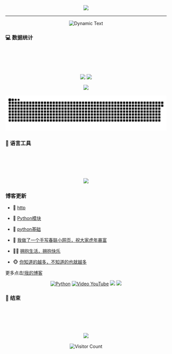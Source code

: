 <!--欢迎语 -->
<!--
<h1 align="center">✨✨✨Hi，I'm StarsPicking✨✨✨</h1>
<hr> -->

<!--welcome图片
https://github.com/kyechan99/capsule-render
-->
<p align="center">
<img src="https://capsule-render.vercel.app/api?type=waving&color=timeGradient&height=260&&section=header&text=welcome&fontSize=80&fontAlign=50&fontAlignY=28&desc=I%20am%20StarsPicking&descAlign=70&descSize=30&descAlignY=56&animation=scaleIn" />
</p>
<hr>
<!--动态文字
https://github.com/DenverCoder1/readme-typing-svg
-->
<div align="center">

![Dynamic Text](https://readme-typing-svg.herokuapp.com?font=Segoe+Script&fontSize=80&center=true&lines=I+look+for+what+I+miss,;I+know+not+what+it+is,;I+feel+so+sad,;so+drear,;so+lonely,;without+cheer!&duration=5000)
</div>



### 💻 数据统计

<br>
<br>
<br>
<br>
<p align="center"> 
<img style="max-width: 100%; width: 400px; background-color: transparent;" src="https://github-readme-stats.vercel.app/api?username=StarsPicking&show_icons=true&theme=tokyonight&hide_border=true" />
<img style="max-width: 100%; width: 425px; background-color: transparent;" src="https://github-readme-stats.vercel.app/api/top-langs/?username=StarsPicking&layout=compact&hide_border=true&langs_count=8&theme=tokyonight" />
</p>


<!-- https://github.com/Ashutosh00710/github-readme-activity-graph -->
<p align="center"> 
<img style="max-width: 100%; width: 825px;background-color: transparent;" src="https://github-readme-activity-graph.vercel.app/graph?username=StarsPicking&theme=tokyo-night&hide_border=true&area=true" />
</p>


<!--贪吃蛇-->
<!--https://github.com/Platane/snk-->
<p align="center"> 
<img style="max-width: 100%; ;background-color: transparent;" src="https://raw.githubusercontent.com/StarsPicking/StarsPicking/snake/github-contribution-grid-snake-dark.svg" />
</p>


### 🧰 语言工具

<br>
<br>
<br>
<br>

<!-- https://github.com/LelouchFR/skill-icons -->
<p align="center"> 
<img style="max-width: 100%; background-color: transparent;" src="https://go-skill-icons.vercel.app/api/icons?i=py,go,docker,md,docker,linux,nginx,kubernetes,elasticsearch,git,gitlab,github,githubactions,bash,vim,vue,gradle,ai,grafana,jenkins,mongodb,mysql,sqlite,redis,vscode,obsidian,ansible,kafka,wordpress,aws&theme=dark" />
</p>



### 博客更新
<!-- BLOG-POST-LIST:START -->
- 🦒 [http](https://www.zhangtq.com/interview/http/) 

- 🚀 [Python模块](https://www.zhangtq.com/pages/9b5755/) 

- 🤠 [python基础](https://www.zhangtq.com/pages/ff0317/) 

- 🧰 [我做了一个手写春联小网页，祝大家虎年暴富](https://www.zhangtq.com/pages/829589/) 

- 🧑‍💻 [拥抱生活，拥抱快乐](https://www.zhangtq.com/pages/cd8bde/) 

- 🐵 [你知道的越多，不知道的也就越多](https://www.zhangtq.com/pages/f2e63f/) 
<!-- BLOG-POST-LIST:END -->
更多点击[!我的博客](https://www.zhangtq.com/)

<!-- 技能 -->
<div align="center">

  [![Python](https://img.shields.io/badge/code-Python-bea?style=for-the-badge&logo=python)](https://www.python.org/)
  [![Video YouTube](https://img.shields.io/badge/Video-YouTube-red?style=for-the-badge&logo=youtube)](https://www.youtube.com)
  ![](https://img.shields.io/badge/性格-静-orange?style=for-the-badge) 
  ![](https://img.shields.io/badge/爱好-二次元-crimson?style=for-the-badge)
</div>


### 🌱 结束

<br>
<br>
<br>
<br>

<p align="center">
<img src="https://capsule-render.vercel.app/api?type=waving&color=timeGradient&height=260&&section=footer&text=THE%20END&fontSize=90&fontAlign=50&fontAlignY=78&desc=Hope%20your%20program%20is%20bug-free!&descAlign=50&descSize=30&descAlignY=46&animation=twinkling" />
</p>

<!-- 访客计数 
https://visitor-badge.laobi.icu

https://github.com/hehuapei/visitor-badge
![visitor badge](https://visitor-badge.laobi.icu/badge?page_id=StarsPicking.visitor-badge)
-->

<p align="center">
  <img src="https://profile-counter.glitch.me/StarsPicking/count.svg" alt="Visitor Count" style="max-width: 100%; height: auto;">
</p>

<!--
**StarsPicking/StarsPicking** is a ✨ _special_ ✨ repository because its `README.md` (this file) appears on your GitHub profile.

Here are some ideas to get you started:

- 🔭 I’m currently working on ...
- 🌱 I’m currently learning ...
- 👯 I’m looking to collaborate on ...
- 🤔 I’m looking for help with ...
- 💬 Ask me about ...
- 📫 How to reach me: ...
- 😄 Pronouns: ...
- ⚡ Fun fact: ...
